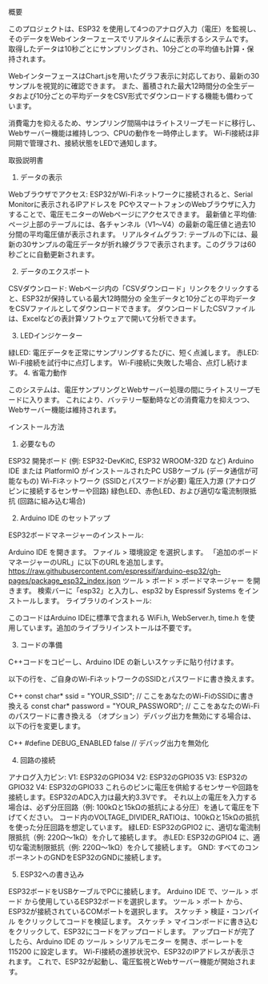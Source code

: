 概要


このプロジェクトは、ESP32 を使用して4つのアナログ入力（電圧）を監視し、そのデータをWebインターフェースでリアルタイムに表示するシステムです。
取得したデータは10秒ごとにサンプリングされ、10分ごとの平均値も計算・保持されます。

WebインターフェースはChart.jsを用いたグラフ表示に対応しており、最新の30サンプルを視覚的に確認できます。
また、蓄積された最大12時間分の全生データおよび10分ごとの平均データをCSV形式でダウンロードする機能も備わっています。

消費電力を抑えるため、サンプリング間隔中はライトスリープモードに移行し、Webサーバー機能は維持しつつ、CPUの動作を一時停止します。
Wi-Fi接続は非同期で管理され、接続状態をLEDで通知します。



取扱説明書
1. データの表示

Webブラウザでアクセス: ESP32がWi-Fiネットワークに接続されると、Serial Monitorに表示されるIPアドレスを
PCやスマートフォンのWebブラウザに入力することで、電圧モニターのWebページにアクセスできます。
最新値と平均値: ページ上部のテーブルには、各チャンネル（V1〜V4）の最新の電圧値と過去10分間の平均電圧値が表示されます。
リアルタイムグラフ: テーブルの下には、最新の30サンプルの電圧データが折れ線グラフで表示されます。このグラフは60秒ごとに自動更新されます。


2. データのエクスポート

CSVダウンロード: Webページ内の「CSVダウンロード」リンクをクリックすると、ESP32が保持している最大12時間分の
全生データと10分ごとの平均データをCSVファイルとしてダウンロードできます。
ダウンロードしたCSVファイルは、Excelなどの表計算ソフトウェアで開いて分析できます。


3. LEDインジケーター

緑LED:
電圧データを正常にサンプリングするたびに、短く点滅します。
赤LED:
Wi-Fi接続を試行中に点灯します。
Wi-Fi接続に失敗した場合、点灯し続けます。
4. 省電力動作

このシステムは、電圧サンプリングとWebサーバー処理の間にライトスリープモードに入ります。
これにより、バッテリー駆動時などの消費電力を抑えつつ、Webサーバー機能は維持されます。

インストール方法
1. 必要なもの

ESP32 開発ボード (例: ESP32-DevKitC, ESP32 WROOM-32D など)
Arduino IDE または PlatformIO がインストールされたPC
USBケーブル (データ通信が可能なもの)
Wi-Fiネットワーク (SSIDとパスワードが必要)
電圧入力源 (アナログピンに接続するセンサーや回路)
緑色LED、赤色LED、および適切な電流制限抵抗 (回路に組み込む場合)

2. Arduino IDE のセットアップ

ESP32ボードマネージャーのインストール:

Arduino IDE を開きます。
ファイル > 環境設定 を選択します。
「追加のボードマネージャーのURL」に以下のURLを追加します。 
https://raw.githubusercontent.com/espressif/arduino-esp32/gh-pages/package_esp32_index.json
ツール > ボード > ボードマネージャー を開きます。
検索バーに「esp32」と入力し、esp32 by Espressif Systems をインストールします。
ライブラリのインストール:

このコードはArduino IDEに標準で含まれる WiFi.h, WebServer.h, time.h を使用しています。追加のライブラリインストールは不要です。


3. コードの準備

C++コードをコピーし、Arduino IDE の新しいスケッチに貼り付けます。

以下の行を、ご自身のWi-FiネットワークのSSIDとパスワードに書き換えます。

C++
const char* ssid = "YOUR_SSID";     // ここをあなたのWi-FiのSSIDに書き換える
const char* password = "YOUR_PASSWORD"; // ここをあなたのWi-Fiのパスワードに書き換える
 （オプション）デバッグ出力を無効にする場合は、以下の行を変更します。

C++
#define DEBUG_ENABLED false // デバッグ出力を無効化


4. 回路の接続

アナログ入力ピン:
V1: ESP32のGPIO34
V2: ESP32のGPIO35
V3: ESP32のGPIO32
V4: ESP32のGPIO33
これらのピンに電圧を供給するセンサーや回路を接続します。ESP32のADC入力は最大約3.3Vです。 
それ以上の電圧を入力する場合は、必ず分圧回路（例: 100kΩと15kΩの抵抗による分圧）を通して電圧を下げてください。
コード内のVOLTAGE_DIVIDER_RATIOは、100kΩと15kΩの抵抗を使った分圧回路を想定しています。
緑LED: ESP32のGPIO2 に、適切な電流制限抵抗（例: 220Ω〜1kΩ）を介して接続します。
赤LED: ESP32のGPIO4 に、適切な電流制限抵抗（例: 220Ω〜1kΩ）を介して接続します。
GND: すべてのコンポーネントのGNDをESP32のGNDに接続します。


5. ESP32への書き込み

ESP32ボードをUSBケーブルでPCに接続します。
Arduino IDE で、ツール > ボード から使用しているESP32ボードを選択します。
ツール > ポート から、ESP32が接続されているCOMポートを選択します。
スケッチ > 検証・コンパイル をクリックしてコードを検証します。
スケッチ > マイコンボードに書き込む をクリックして、ESP32にコードをアップロードします。
アップロードが完了したら、Arduino IDE の ツール > シリアルモニター を開き、ボーレートを 115200 に設定します。
Wi-Fi接続の進捗状況や、ESP32のIPアドレスが表示されます。
これで、ESP32が起動し、電圧監視とWebサーバー機能が開始されます。
